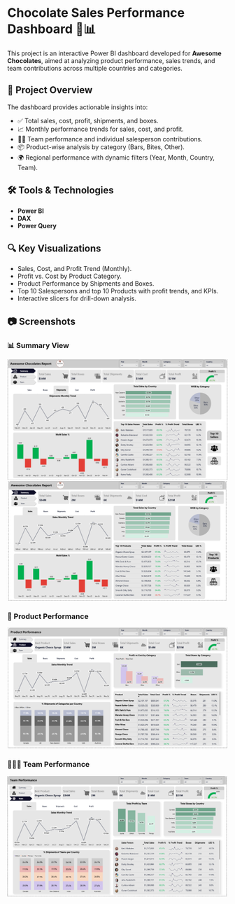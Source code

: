 # Chocolate Sales Performance Dashboard 🍫📊

This project is an interactive Power BI dashboard developed for **Awesome Chocolates**, aimed at analyzing product performance, sales trends, and team contributions across multiple countries and categories.

## 📌 Project Overview

The dashboard provides actionable insights into:

- ✅ Total sales, cost, profit, shipments, and boxes.
- 📈 Monthly performance trends for sales, cost, and profit.
- 🧍‍♂️ Team performance and individual salesperson contributions.
- 📦 Product-wise analysis by category (Bars, Bites, Other).
- 🌍 Regional performance with dynamic filters (Year, Month, Country, Team).

## 🛠 Tools & Technologies

- **Power BI**
- **DAX**
- **Power Query**

## 🔍 Key Visualizations

- Sales, Cost, and Profit Trend (Monthly).
- Profit vs. Cost by Product Category.
- Product Performance by Shipments and Boxes.
- Top 10 Salespersons and top 10 Products with profit trends, and KPIs.
- Interactive slicers for drill-down analysis.

## 📷 Screenshots

### 📊 Summary View  
![Summary](https://github.com/AbdelrahmanAdelAbo-Bakr/Awesome-Chocolates/blob/bc14d82a4b5358719f82b44017e9b94d556e44ec/Summary%20(Top%2010%20Sellers).png)
![Summary](https://github.com/AbdelrahmanAdelAbo-Bakr/Awesome-Chocolates/blob/bc14d82a4b5358719f82b44017e9b94d556e44ec/Summary%20(Top%2010%20Products).png)

### 🧺 Product Performance  
![Product Performance](https://github.com/AbdelrahmanAdelAbo-Bakr/Awesome-Chocolates/blob/bc14d82a4b5358719f82b44017e9b94d556e44ec/Product%20performance.png)

### 🧑‍🤝‍🧑 Team Performance  
![Team Performance](https://github.com/AbdelrahmanAdelAbo-Bakr/Awesome-Chocolates/blob/c3524ed648e3f8b3ca25d4a56148f51d0e311b02/Team%20performance.png)

